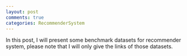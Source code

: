 ```yaml
---
layout: post
comments: true
categories: RecommenderSystem
---
```

In this post, I will present some benchmark datasets for recommender system, please note that I will only give the links of those datasets.
